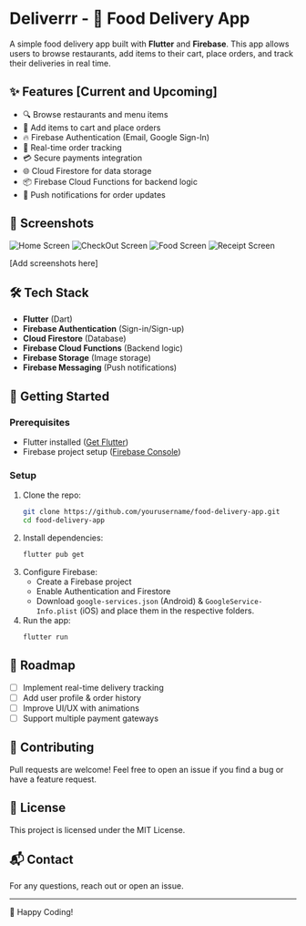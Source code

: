 # Deliverrr - 🍔 Food Delivery App

A simple food delivery app built with **Flutter** and **Firebase**. This app allows users to browse restaurants, add items to their cart, place orders, and track their deliveries in real time.

## ✨ Features [Current and Upcoming]

- 🔍 Browse restaurants and menu items
- 🛒 Add items to cart and place orders
- 🔥 Firebase Authentication (Email, Google Sign-In)
- 📍 Real-time order tracking
- 💳 Secure payments integration
- 🌐 Cloud Firestore for data storage
- 📦 Firebase Cloud Functions for backend logic
- 🔔 Push notifications for order updates

## 📸 Screenshots
![Home Screen](media/home.jpg)
![CheckOut Screen](media/checkout.jpg)
![Food Screen](media/food.jpg)
![Receipt Screen](media/receipt.jpg)

[Add screenshots here]

## 🛠️ Tech Stack

- **Flutter** (Dart)
- **Firebase Authentication** (Sign-in/Sign-up)
- **Cloud Firestore** (Database)
- **Firebase Cloud Functions** (Backend logic)
- **Firebase Storage** (Image storage)
- **Firebase Messaging** (Push notifications)

## 🚀 Getting Started

### Prerequisites
- Flutter installed ([Get Flutter](https://flutter.dev/docs/get-started/install))
- Firebase project setup ([Firebase Console](https://console.firebase.google.com/))

### Setup
1. Clone the repo:
   ```sh
   git clone https://github.com/yourusername/food-delivery-app.git
   cd food-delivery-app
   ```
2. Install dependencies:
   ```sh
   flutter pub get
   ```
3. Configure Firebase:
   - Create a Firebase project
   - Enable Authentication and Firestore
   - Download `google-services.json` (Android) & `GoogleService-Info.plist` (iOS) and place them in the respective folders.
4. Run the app:
   ```sh
   flutter run
   ```

## 🎯 Roadmap
- [ ] Implement real-time delivery tracking
- [ ] Add user profile & order history
- [ ] Improve UI/UX with animations
- [ ] Support multiple payment gateways

## 🤝 Contributing
Pull requests are welcome! Feel free to open an issue if you find a bug or have a feature request.

## 📜 License
This project is licensed under the MIT License.

## 📬 Contact
For any questions, reach out or open an issue.

---

🚀 Happy Coding!